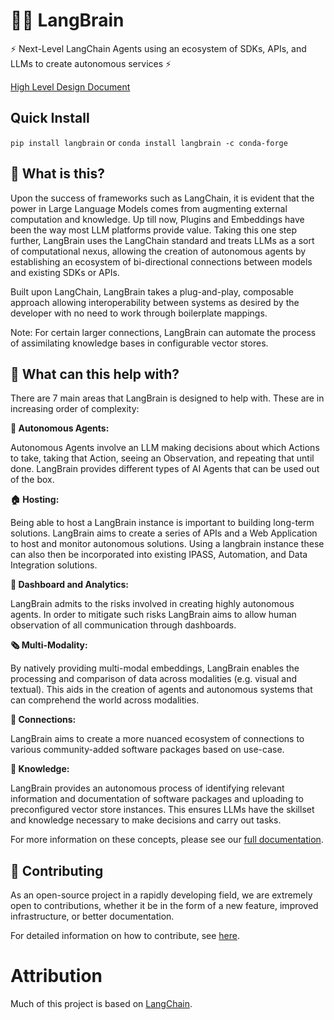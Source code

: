 # 🦜️🧠 LangBrain

⚡ Next-Level LangChain Agents using an ecosystem of SDKs, APIs, and LLMs to create autonomous services ⚡

[High Level Design Document](https://docs.google.com/document/d/1gNaR7g-2pTZiIcUosY0gcW8uCaU6SUwx3xf0UNvalLc/edit?usp=sharing)

## Quick Install

`pip install langbrain`
or
`conda install langbrain -c conda-forge`

## 🤔 What is this?
Upon the success of frameworks such as LangChain, it is evident that the power in Large Language Models comes from augmenting external computation and knowledge. Up till now, Plugins and Embeddings have been the way most LLM platforms provide value. Taking this one step further, LangBrain uses the LangChain standard and treats LLMs as a sort of computational nexus, allowing the creation of autonomous agents by establishing an ecosystem of bi-directional connections between models and existing SDKs or APIs.

Built upon LangChain, LangBrain takes a plug-and-play, composable approach allowing interoperability between systems as desired by the developer with no need to work through boilerplate mappings.

Note: For certain larger connections, LangBrain can automate the process of assimilating knowledge bases in configurable vector stores.

## 🚀 What can this help with?

There are 7 main areas that LangBrain is designed to help with.
These are in increasing order of complexity:

**🤖 Autonomous Agents:**

Autonomous Agents involve an LLM making decisions about which Actions to take, taking that Action, seeing an Observation, and repeating that until done. LangBrain provides different types of AI Agents that can be used out of the box.

**🏠 Hosting:**

Being able to host a LangBrain instance is important to building long-term solutions. LangBrain aims to create a series of APIs and a Web Application to host and monitor autonomous solutions. Using a langbrain instance these can also then be incorporated into existing IPASS, Automation, and Data Integration solutions.

**🧐 Dashboard and Analytics:**

LangBrain admits to the risks involved in creating highly autonomous agents. In order to mitigate such risks LangBrain aims to allow human observation of all communication through dashboards.

**🗞️ Multi-Modality:**

By natively providing multi-modal embeddings, LangBrain enables the processing and comparison of data across modalities (e.g. visual and textual). This aids in the creation of agents and autonomous systems that can comprehend the world across modalities.

**🔗 Connections:**

LangBrain aims to create a more nuanced ecosystem of connections to various community-added software packages based on use-case.

**🧠 Knowledge:**

LangBrain provides an autonomous process of identifying relevant information and documentation of software packages and uploading to preconfigured vector store instances. This ensures LLMs have the skillset and knowledge necessary to make decisions and carry out tasks.

For more information on these concepts, please see our [full documentation](https://langchain.readthedocs.io/en/latest/).

## 💁 Contributing

As an open-source project in a rapidly developing field, we are extremely open to contributions, whether it be in the form of a new feature, improved infrastructure, or better documentation.

For detailed information on how to contribute, see [here](.github/CONTRIBUTING.md).

# Attribution
Much of this project is based on [LangChain](https://github.com/hwchase17/langchain).

